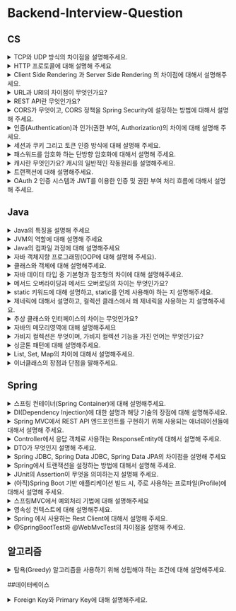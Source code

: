 # Backend-Interview-Question

## CS

<details>
<summary>TCP와 UDP 방식의 차이점을 설명해주세요.</summary>
<div markdown="1">

  -   TCP는 연결형 서비스로 3-way handshaking 과정을 통해 연결을 설정합니다. 그렇기 때문에 높은 신뢰성을 보장하지만 속도가 비교적 느리다는 단점이 있습니다
  -   UDP는 비연결형 서비스로 3-way handshaking을 사용하지 않기 때문에 신뢰성이 떨어지는 단점이 있습니다. 하지만 수신 여부를 확인하지 않기 때문에 속도가 빠릅니다
  -   TCP는 신뢰성이 중요한 파일 교환과 같은 경우에 쓰이고 UDP는 실시간성이 중요한 스트리밍에 자주 사용합니다

</div>
</details>
<details>
<summary>HTTP 프로토콜에 대해 설명해 주세요</summary>
<div markdown="1">

  -   HTTP는(Hyper Text Transfer Protocal)이란 서버/클라이언트 모델에 따라 데이터를 주고 받기 위한 프로토콜 입니다. HTTP난 애플리케이션 레벨의 프로토콜로 TCP/IP 위에서 작동합니다. HTTP는 상태를 가지고 있지 않은 Stateless 프로토콜이며, Method, Path, Version, Headers, Body등으로 구성 됩니다.

</div>
</details>
<details>
<summary>Client Side Rendering 과 Server Side Rendering 의 차이점에 대해서 설명해주세요.</summary>
<div markdown="1">

+ ssr이란 서버로부터 완전하게 만들어진 html 파일을 받아와 페이지 전체를 렌더링 하는 방식이고, csr은 사용자의 요청에 따라 필요한 부분만 응답 받아 렌더링하는 방식입니다 
  + SSR
  
    장점 : seo 검색엔진의 최적화 되어있다 , 빠른 초기 로딩시간 이 있습니다
    
    단점 : 요청시마다 전체 페이지가 새로고침되고, 새로운 요청이 있을때마다 바뀌지 않아도 되는 부분까지 렌더링 되기 때문에 서버에 부하를 줍니다
    
  + CSR
  
    장점 : 속도가 빠르며 서버의 부화가 적습니다, 새로운 요청을 할때 페이지 전체가 렌더링되지 않고 필요한 부분만 되기 때문에 사용자 친화적입니다
    
    단점 : 자바스크립트를 사용하여 사용자와 상호작용 후에 페이지 내용을 로드하기 때문에 seo에 불리합니다 또한 모든 파일을 서버에서 받아와야 하기 때문에 초기로딩 속도가 느립니다
    

</div>
</details>
<details>
<summary>URL과 URI의 차이점이 무엇인가요?</summary>
<div markdown="1">

  + URI는 특정 리소스를 식별하는 통합 자원 식별자를 의미하고 URL은 흔히 웹주소를 나타내며 리소스가 어디에 있는지 알려주기 위한 규약입니다
  
  + 실세계에 빗대어 보면 “임동근”은 제 이름이며 식별자입니다 하지만 제 위치, 연락처 등을 알 수 없기 때문에 URL이 될 수 없고, “서울시 송파구 석촌동”은 주소로 특정 위치를 알려주는 것 입니다
</div>
</details>
<details>
<summary>REST API란 무엇인가요?</summary>
<div markdown="1">
  
  -   REST의 원리를 따르는 API입니다
  
    1. URI는 동사보다 명사, 대문자보다 소문자 사용
    2. 마지막에 슬래시를 포함하지 않는다
    3.언더바 대신 하이픈을 사용한다
    4.파일확장자는 포함하지 않는다
    5.행위는 포함하지 않는다

  + REST란 REST(Representational State Transfer)의 약자로 자원을 이름으로 구분하여 해당 자원의 상태를 주고받는 모든 것을 의미합니다
    즉 URI를 통해 자원을 명시하고, HTTP Method를 이용하여 자원에 대한 CRUD를 적용하는것 입니다 

  + RestFul REST의 원리를 따르는 시스템을 의미하고, REST API의 설계 규칙을 올바르게 지킨 시스템을 RESTful하다 말할 수 있습니다
  
  + HTTP 표준 프로토콜에 따르는 모든 플랫폼에서 사용이 가능하며, REST API 메세지가 의도하는 바를 명확하게 나타내므로 의도하는 바를 쉽게 파악 할 수 있어 프런트엔드와 백엔드의 소통이 원활합니다
</div>
</details>
<details>
<summary>CORS가 무엇이고, CORS 정책을 Spring Security에 설정하는 방법에 대해서 설명해 주세요.</summary>
<div markdown="1">
  
  -   교차 출처 리소스 공유로 동일한 출처가 아닌 다른 출처에서 데이터를 주고받는 것을 제한하기 때문에 이러한 문제를 해결하기 위한 정책입니다
      방법으로는 예비요청과, 단순요청이 있습니다 동일한 출처는 URL 중에서도 프로토콜, 도메인 주소, 포트 번호가 같은 것을 의미합니다
  -   corsConfigurationSource로 허용되는 URL,header,method를 설정하는 방법이 있습니다
</div>
</details>
<details>
<summary>인증(Authentication)과 인가(권한 부여, Authorization)의 차이에 대해 설명해 주세요.</summary>
<div markdown="1">
  
  -   인증은 사용자가 누구인지 확인하는 절차이며, 회원가입이나 로그인 입니다 
  -   인가는 사용자에게 서비스 접근에 대한 권한을 허용해 주는것 입니다
</div>
</details>
<details>
<summary>세션과 쿠키 그리고 토큰 인증 방식에 대해 설명해 주세요.</summary>
<div markdown="1">
  
  -   세션은 사용자의 정보를 서버에 저장하여 활용하는 방식이고, 서버에서 발급된 세션ID를 쿠키에 담아 클라이언트에게 인증정보를 넘겨주는 것이 쿠키 방식입니다
  -   토큰은 엑세스토큰을 http헤더에 담아 클라이언트에게 넘겨주고 요청을 할때 토큰을 이용하여 서버에 넘겨줍니다 토큰은 시간 제약이 있어 엑세스 토큰이 만료되면 서버에 저장된 리프래시 토큰을 이용하여 
      재발급 받습니다
</div>
</details>
<details>
<summary>패스워드를 암호화 하는 단방향 암호화에 대해서 설명해 주세요.</summary>
<div markdown="1">
  
  -   한쪽 방향으로만 암호화를 한다는 의미합니다 즉 암호화만 가능하고 복호화는 할 수 없습니다그렇기 때문에 비밀번호를 관리할 때 유용하게 사용됩니다 비밀번호를 단방향 암호화 방식으로 저장하는 경우에는 
      비밀번호 DB가 노출되어도 안전합니다 비밀번호를 검증할 때에는 사용자로부터 입력받은 비밀번호를 똑같은 방식으로 암호화하여 암호화된 비밀번호끼리 비교를 하면 됩니다 대표적으로 많이 사용하고 있는 
      알고리즘은 SHA-256 암호화 알고리즘 입니다
</div>
</details>
<details>
<summary>캐시란 무엇인가요? 캐시의 일반적인 작동원리를 설명해주세요.</summary>
<div markdown="1">
  
  -   캐시란 자주 사용하는 데이터나 값을 미리 복사해두는 임시 저장소 입니다 저장공간이 작고 비용이 비싼대신 빠른 성능을 제공합니다
  -   원래 데이터에 접근하는 시간이 오래걸리는 경우나 반복적으로 동일한 결과를 돌려주는 경우 사용을 고려합니다
  -   사용자가 정보를 서버에 요청했을 경우 서버에서 응답을 해주면서 브라우저 캐시에 저장을하고 동일한 요청을 하면 캐시에 있는 정보를 제공해주며 시간이 지나 캐시에 있는 정보가 만료될경우 다시 서버로 
      요청하여 정보를 받아 브라우져 캐시에 저장해둡니다
</div>
</details>
<details>
<summary>트랜잭션에 대해 설명해주세요.</summary>
<div markdown="1">
  
  -   트랜잭션은 데이터베이스의 상태를 변환시키는 하나의 논리적 기능을 수행하기 위한 작업의 단위 또는 한꺼번에 모두 수행되어야 할 일련의 연산들을 의미합니다. 원자성,일관성,독립성,속성 4가지 특징을 가지고 있습니다.
  -   원자성(Atomicity) - 트랜잭션의 연산은 데이터베이스에 모두 반영되든지 아니면 전혀 반영되지 않아야 한다.
  -   일관성(Consistency) - 트랜잭션이 그 실행을 성공적으로 완료하면 언제나 일관성 있는 데이터베이스 상태로 변환해야 한다.
  -   격리성(Isolation) - 둘 이상의 트랜잭션이 동시에 병행 실행되는 경우 어느 하나의 트랜잭션 실행중에 다른 트랜잭션의 연산이 끼어들 수 없다.
  -   영속성(Durablility) - 성공적으로 완료된 트랜잭션의 결과는 시스템이 고장나더라도 영구적으로 반영되어야 한다.
</div>
</details>
<details>
<summary>OAuth 2 인증 시스템과 JWT를 이용한 인증 및 권한 부여 처리 흐름에 대해서 설명해 주세요.</summary>
<div markdown="1">
  
  -   OAuth2의 흐름은 먼저 Resource Owner가 Client 즉, 웹 사이트나 앱등에 로그인 요청을 하게 되면 Client는 Resource Server에 인가 코드를 요청하게 되고 코드를 받으면 다시 코드를 이용해 Access Token과 Refresh Token을 요청하게 됩니다 그럼 Resource Server는 인가 코드를 확인하고 일치하면 토큰을 발급해 줍니다. Client는 Access Token을 Resource Owner에게 넘겨주게 되고 토큰을 이용하여 Resource Server에 있는 Resource Owner의 정보에 접근이 가능하게 됩니다 JWT는 토큰기반 인증 시스템으로 클라이언트가 서버에 접속을 하면 서버에서는 DB와 조회해서 가입된 회원인지를 확인하고 서버측에서 Access Token을 발급해주고 사용자는 서버에 매 요청마다 header에 Access Token을 넣어 요청하게 됩니다 그럼 서버에서는 Token을 검증하고 올바르다면 요청에 응답합니다
</div>
</details>



## Java

<details>
<summary>Java의 특징을 설명해 주세요</summary>
<div markdown="1">
  
  -   객체지향 프로그래밍 언어이며, 기본형을 제외한 모든 요소들이 객체로 표현되고, 객체지향 개념의 특징인 캡슐화, 상속, 다형성이 잘 적용된 언어입니다
  -   장점으로는 JVM(자바 가상머신)위에서 동작하기 때문에 운영체제의 독립적이고, GC를 통한 자동적인 메모리 관리가 가능합니다
  -   단점으로는 JVM위에서 동작하기 때문에 속도가 상대적으로 느리고, 다중 상속이나 타입에 엄격하여 제약이 많습니다.
</div>
</details>
<details>
<summary>JVM의 역할에 대해 설명해 주세요</summary>
<div markdown="1">
  
  -   JVM은 스택 기반으로 동작하며, Java Byte Code를 OS에 맞게 해석 해주는 역할을 하고 가비지컬렉션을 통해 자동적인 메모리 관리를 해줍니다
</div>
</details>
<details>
<summary>Java의 컴파일 과정에 대해 설명해주세요</summary>
<div markdown="1">
  
  1.  개발자가 .java파일을 생성한다.
  2.  build를 한다.
  3.  java compiler의 javac의 명령으를 통해 바이트 코드(.class)를 생성한다.(아직 컴퓨터가 읽을 수 없는 자바 가상머신이 이해할수 있는 코드)
  4.  컴파일된 바이크 코드를 JVM의 클래스로더(Class Loader)에게 전달한다.
  5.  클래스 로더는 동적로딩(Dynamic Loading)을 통해 필요한 클래스들을 로딩 및 링크하여 런타임 데이터 영역(Runtime Data area), 즉 JVM의 메모리에 올립니다.
</div>
</details>
<details>
<summary>자바 객체지향 프로그래밍(OOP에 대해 설명해 주세요).</summary>
<div markdown="1">
  
  -   OOP(Object Oriented Programming)이란 문제를 여러 개의 객체 단위로 나눠 작업하는 방식으로, 객체들이 서로 유기적으로 상호작용하는 프로그래밍 이론입니다.  프로그래밍에서 객체란 데이터의 분산을 막기 위해 데이터와 기능을 하나로 묶은 그룹을 말합니다. 특성으로는 캡슐화, 추상화, 상속화, 다형성 네 가지 특성이 있습니다  장점으로는 미리 만들어둔 코드를 활용할 수 있기 때문에 코드의 재사용성이 증가하고, 생산성 향상 등이 있습니다. 단점으로는 객체지향적으로 코드를 쓰는 데 있어 난이도가 높으며, 그것에 따라 개발 속도가 느립니다.

캡슐화 - 하나의 객체에 대해 그 객체가 특정한 목적을 위해 필요한 변수, 메소드를 하나로 묶는 것을 의미, 가장 중요한 목적은 정보은닉이다.

추상화 - 객체의 공통적인 속성과 기능을 추출하여 정의하는것

상속 - 기존 상위 클래스에 기능을 가져와 재사용할 수 있으면서 동시에 새로운 하위 클래스에 새로운 기능도 추가할 수 있는 것

다형성 - 상속과 연관 있는 개념으로 한 객체가 상속을 통해 기능을 확장하거나 변경하여 다른 여러 형태로 재구성되는 것 
</div>
</details>
<details>
<summary>클래스와 객체에 대해 설명해주세요.</summary>
<div markdown="1">
  
  -   클래스는 객체를 생성하기 위한 필드와 메소드를 정의하는 것입니다
  -   객체는 클래스로부터 만들어진 클래스의 인스턴스라고 합니다. 클래스로부터 객체를 만드는 과정을 인스턴스화 한다고 합니다
</div>
</details>
<details>
<summary>자바 데이터 타입 중 기본형과 참조형의 차이에 대해 설명해주세요.</summary>
<div markdown="1">
  
  -   boolean, char, byte, short, int, long, float, double 실제 연산에 사용되는 것은 모두 기본형 변수이고 기본형 8가지를 제외한 나머지 타입이 참조형 변수 입니다
</div>
</details>
<details>
<summary>메서드 오버라이딩과 메서드 오버로딩의 차이는 무엇인가요?</summary>
<div markdown="1">
  
  -   오버로딩은 자바의 클래스 내에 이미 사용하려는 이름과 같은 이름을 가진 메소드가 있더라도 매개변수의 개수 또는 타입이 다르면 같은 이름의 메소드를 정의할 수 있는 것이고,
  -   오버라이딩은 부모클래스의 메소드를 재정의 하는 것이므로 자식클래스에서 메소드의 이름, 매개변수,리턴값이 모두 같아야 합니다
</div>
</details>
<details>
<summary>static 키워드에 대해 설명하고, static를 언제 사용해야 하는 지 설명해주세요.</summary>
<div markdown="1">

  -   static 키워드를 사용한 변수나 메소드는 클래스가 메모리에 올라갈 때 자동으로 생성되며 클래스 로딩이 끝나면 바로 사용할 수 있습니다. 즉, 인스턴스(객체) 생성 없이 바로 사용 가능합니다.
  -   모든 객체가 메모리를 공유한다는 특징이 있고, GC 관리 영역 밖에 있기 때문에 프로그램이 종료될 때까지 메모리에 값이 유지된 채로 존재하게 됩니다.
  -   static은 전역적으로 쉽게 재사용하는 멤버나 잘 변하지 않는 변수, 메소드를 사용할때 주로 사용합니다. 클래스 호출, 객체 생성을 따로 할 필요없이 바로 사용할 수 있기 때문에 사용성이 좋습니다
  
</div>
</details>
<details>
<summary>제네릭에 대해서 설명하고, 컬렉션 클래스에서 왜 제네릭을 사용하는 지 설명해주세요.</summary>
<div markdown="1">
  
  -   제네릭은 클래스,인터페이스,메소드 등의 타입을 파라미터로 사용할 수 있게 해주는 역할을 합니다 
      비제네릭 타입의 코드에서 발생하는 불필요한 타입 변환으로 인한 프로그램의 성능의 저하를 감소시킬 수 있습니다. 사용하는 이유는 컴파일 시 타입 체크를 할 수 있습니다 또 타입변환을 제거합니다 

</div>
</details>
<details>
<summary>추상 클래스와 인터페이스의 차이는 무엇인가요?</summary>
<div markdown="1">
  
  -   추상 클래스는 클래스 내 추상 메소드가 하나 이상 포함되거나 abstract로 정의된 경우를 말하고,
  -   인터페이스는 모든 메소드가 추상 메소드로만 이루어져 있는 것을 말합니다.
  
공통점
  -   new 연산자로 인스턴스 생성 불가능
  -   사용하기 위해서는 하위 클래스에서 확장/구현 해야 한다.
  
차이점
  -   인터페이스는 그 인터페이스를 구현하는 모든 클래스에 대해 특정한 메소드가 반드시 존재하도록 강제함에 있고,
  -   추상클래스는 상속받는 클래스들의 공통적인 로직을 추상화 시키고, 기능 확장을 위해 사용한다.
  -   추상클래스는 다중상속이 불가능하지만, 인터페이스는 다중상속이 가능하다.
</div>
</details>
<details>
<summary>자바의 메모리영역에 대해 설명해주세요</summary>
<div markdown="1">
  
  -   자바의 메모리 공간은 크게 Method 영역, Stack 영역, Heap 영역으로 구분되고, 데이터 타입에 따라 할당됩니다.
  -   Method 영역 : 전역변수와 static변수를 저장하며, Method 영역은 프로그램 시작부터 종료까지 메모리에 남아있습니다.
  -   Stack 영역 : 지역변수와 매개변수 데이터 값이 저장되는 공간이며, 메소드가 호출될 때 메모리에 할당되고 종료되면 메모리가 해제됩니다. LIFO 구조를 갖고 변수에 새로운 데이터가 할당되면 이전 데이터는 지워집니다
  -   Heap 영역 : new 키워드로 생성되는 객체, 배열 등이 Heap 영역에 저장되며, 가비지 컬렉션에 의해 메모리가 관리되어 집니다.
</div>
</details>
<details>
<summary>가비지 컬렉션은 무엇이며, 가비지 컬렉션 기능을 가진 언어는 무엇인가요?</summary>
<div markdown="1">
  
  -   자바의 메모리 관리 방법 중 하나로 JVM의 Heap영역에서 동적으로 할당했던 메모리 영역 중 필요 없게 된 메모리 영역을 주기적으로 삭제하는 프로세스 입니다
</div>
</details>
<details>
<summary>싱글톤 패턴에 대해 설명해주세요.</summary>
<div markdown="1">
  
  -   싱글톤 패턴은 단 하나의 인스턴스를 생성해 사용하는 디자인 패턴입니다. 인스턴스가 1개만 존재햐애 한다는 것을 보장하고 싶은 경우와 동일한 인스턴스를 자주 생성해야 하는 경우 메모리 낭비를 방지하기 위해 주로 사용합니다.
</div>
</details>
<details>
<summary>List, Set, Map의 차이에 대해서 설명해주세요.</summary>
<div markdown="1">
  
  -   컬렉션 프레임워크로 List는 순서가 있고 중복을 허용하며, 크기가 가변적입니다. Set은 데이터의 집합이며 순서가 없고 중복된 데이터를 허용하지 않습니다. 중복되지 않는 데이터를 구할때 유용합니다.         Map은 Key/Value 한쌍으로 이루어진 데이터 집합으로 Key에 대한 중복이 없으며 순서를 보장하지 않습니다
</div>
</details>
<details>
<summary>이너클래스의 장점과 단점을 말해주세요.</summary>
<div markdown="1">
  
  -   내부클래스의 장점으로는 내부 클래스에서 외부 클래스의 멤버에 쉽게 접근할 수 있으며, 서로 관련있는 코드를 묶어서 코드의 캡슐화를 증가시키고, 외부에서는 내부 클래스에 접근할 수 없기 때문에 코드의 복잡성을 줄일 수 있습니다.
  -   단점으로는 참조값을 담아야 하기 때문에, 인스턴스 생성시 시간적, 공간적으로 성능이 낮아지고, 외부 인스턴스에 대한 참조가 존재하기 때문에, 가비지 컬렉션이 인스턴스 수거를 하지 못하여 메모리 누수가 생길 수 있습니다.
</div>
</details>


## Spring


<details>
<summary>스프링 컨테이너(Spring Container)에 대해 설명해주세요.</summary>
<div markdown="1"> 
  
  -  스프링에서 자바 객체들을 관리하는 공간입니다. 자바 객체를 스프링에선 빈이라 부르며, 스프링 컨테이너에서 빈의 생명주기를 대신 관리해줍니다.
  
</div>
</details>
<details>
<summary>DI(Dependency Injection)에 대한 설명과 해당 기술의 장점에 대해 설명해주세요.</summary>
<div markdown="1"> 
  
  -   DI란 의존 관계 주입으로, 어떤 객체가 사용하는 의존 객체를 직접 만들어서 사용하는게 아닌 외부로 부터 주입받아 사용하는 것입니다. 방식은 생성자주입, 필드주입, 수정자주입 등이 있습니다. DI를 사용
      하는것의 장점은 객체간의 결합도를 낮출수 있으며, 가독성이 증진되고, 코드 중복을 방지하면서 유지보수가 용이해집니다.
  
</div>
</details>
<details>
<summary>Spring MVC에서 REST API 엔드포인트를 구현하기 위해 사용되는 애너테이션들에 대해서 설명해 주세요.</summary>
<div markdown="1">
  
  -   MVC는 Model, View, Controller로 나뉘는데 Model에 사용되는 어노테이션에는 @Entity가 있으며 Controller에는 @Controller나 @RestController 어노테이션을 사용하며 Service 
      계층에는 @Service 어노테이션을, 데이터 엑세스 계층에는 @Repository 어노테이션을 사용합니다
</div>
</details>
<details>
<summary>Controller에서 응답 객체로 사용하는 ResponseEntity에 대해서 설명해 주세요.</summary>
<div markdown="1">
  
  -   httpEntity를 상속받는, 결과 데이터와 HTTP 상태 코드를 직접 제어할 수 있는 클래스입니다 사용자의 HttpRequest에 대한 응답 데이터가 포함 됩니다 httpStatus, httpHeader, httpBody가
      포함되어 있습니다
</div>
</details>
<details>
<summary>DTO가 무엇인지 설명해 주세요.</summary>
<div markdown="1">
  
  -   계층간 데이터 교환을 하기 위해 사용하는 객체로, 로직을 가지지 않는 순수한 데이터 객체입니다
</div>
</details>
<details>
<summary>Spring JDBC, Spring Data JDBC, Spring Data JPA의 차이점을 설명해 주세요</summary>
<div markdown="1">
  
  -   Spring JDBC는 자바로 데이터를 데이터베이스에 CRUD 기능을 해주는 표준 API이고 
  -   Spring Data JDBC는 주로 DDD에 사용됩니다 단방향 매핑만 지원이 되며 미리 작성된 DDL이 필요합니다
  -   Spring Data JPA는 쿼리를 자동으로 생성해주며 테이블과 객체를 매핑하여 사용할 수 있습니다
</div>
</details>
<details>
<summary>Spring에서 트랜잭션을 설정하는 방법에 대해서 설명해 주세요.</summary>
<div markdown="1">
  
  -   @Transactional 어노테이션을 사용합니다. 메소드뿐만 아니라, 인터페이스, 클래스 선언에도 사용할수 있다
</div>
</details>
<details>
<summary>JUnit의 Assertion이 무엇을 의미하는지 설명해 주세요.</summary>
<div markdown="1">
  
  -   테스트가 원하는 결과를 제대로 리턴하는지 에러는 발생하지 않는지 확인할 때 사용하는 메소드를 말합니다 
  -   예를 들면 assertEquals(expected, actual)  -  expected와 actual이 동일하면 True, assertSame동일한 Object면 True 등이 있습니다
</div>
</details>
<details>
<summary>(아직)Spring Boot 기반 애플리케이션 빌드 시, 주로 사용하는 프로파일(Profile)에 대해서 설명해 주세요.</summary>
<div markdown="1">
  
  -   
</div>
</details>
<details>
<summary>스프링MVC에서 예외처리 기법에 대해 설명해주세요</summary>
<div markdown="1">
  
  -   스프링 MVC에서 각 컨트롤러마다 @ExceptionHandler 어노테이션을 이용하여 예외처리를 하고 @ResponseStatus로 응답 상태를 지정해 줄 수 있습니다  하지만 각 컨트롤러마다 똑같은 작업을 반복해야 하는 번거로움과 코드중복이 발생하므로 AOP기법을 이용하여 @RestControllerAdvice, @ControllerAdvice 를 이용하여 공통된 예외처리를 한 번에 수행할 수 있습니다. 또  @ExceptionHandler 에 등록된 예외 클래스와 파라미터로 받는 예외 클래스가 동일해야 합니다 그렇지 않으면 런타임 시점에 에러가 발생할 수 있습니다
</div>
</details>
<details>
<summary>영속성 컨텍스트에 대해 설명해주세요.</summary>
<div markdown="1">
  
  -   영속성 컨텍스트란 엔티티를 영구 저장하는 환경이라는 뜻으로, 애플리케이션과 데이터베이스 사이에서 객체를 보관하는 가상의 데이터베이스 같은 역할을 합니다. 엔티티 매니저를 통해 엔티티를 저장하거나 조회하면서 영속성컨텍스트에 엔티티를 보관하고 관리합니다
</div>
</details>
<details>
<summary>Spring 에서 사용하는 Rest Client에 대해서 설명해 주세요.</summary>
<div markdown="1">
  
  -   Rest Client란 Rest API서버에 HTTP 요청을 보낼 수 있는 라이브러리이며, Spring에서 외부 API를 호출 할 때 사용하며 RestTemplate와 WebClient가 있습니다 RestClient는 동기 방식이고 WebClient는 비동기 방식입니다.
</div>
</details>
<details>
<summary>@SpringBootTest와 @WebMvcTest의 차이점을 설명해 주세요.</summary>
<div markdown="1">
  
  -   특정 레이어를 테스트할 때는 레이어에 해당하는 빈만 들고오기 때문에 의존관계에 있는 다른 레이어는 Mock을 이용해서 테스트를 해야합니다. 기본적으로 통합테스트를 할때는 @SpringBootTest를 붙여서 테스트를 진행하면되고, 원하는 레이어만 테스트 할때는 @MockMvcTest 와 같이 특정 레이어를 테스트하기 위한 애노테이션을 사용합니다.
  -   @SpeingBootTest는 전체적으로 Flow가 제대로 작동하는지 검증하기 위해 사용되기 때문에 테스트 단위가 커서 디버깅이 어렵고 시간이 오래 걸립니다.
  -   @WebMvcTest는 보통 컨트롤러가 예상대로 작동하는지 테스트하기 위해 사용됩니다. WebApplication과 관련된 빈들만 등록하기 때문에 빠르고, 슬라이스 테스트가 가능합니다.
</div>
</details>

## 알고리즘

<details>
<summary>탐욕(Greedy) 알고리즘을 사용하기 위해 성립해야 하는 조건에 대해 설명해주세요.</summary>
<div markdown="1">
  
  -   탐욕 알고리즘은 현재 상황에서 최선의 선택을 고르는 알고리즘 입니다. 조건으로는 현재선택이 안전해야하다 입니다 즉 현재의 선택이 다음 선택에 영향을 주지 않아야 합니다. 또 최적 부분 구조 조건입니다 문제에 대한 최종 해결 방법이 부분 문제에 대해서도 최적의 해결방법이라는 조건입니다
</div>
</details>

##데이터베이스

<details>
<summary>Foreign Key와 Primary Key에 대해 설명해주세요.</summary>
<div markdown="1">

  -   primary key는 기본키로 데이터 테이블에 있는 유일하게 구분되는 것으로 중복값을 가질 수 없고 null일 수 없습니다 foreign key는 한 테이블과 참조되는 다른 테이블 간의 연결되는 primary key column을 외래키라고 합니다 참조관계의 기본키와 같은 속성을 가집니다

</div>
</details>

